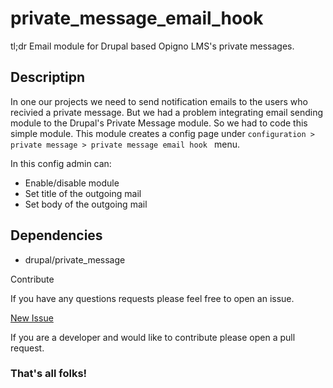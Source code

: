 # private_message_email_hook

tl;dr
Email module for Drupal based Opigno LMS's private messages.

## Descriptipn

In one our projects we need to send notification emails to the users who recivied a private message. But we had a problem integrating email sending module to the Drupal's Private Message module. So we had to code this simple module.
This module creates a config page under `configuration > private message > private message email hook ` menu.

In this config admin can:

- Enable/disable module
- Set title of the outgoing mail
- Set body of the outgoing mail

## Dependencies

- drupal/private_message

Contribute

If you have any questions requests please feel free to open an issue.

[New Issue](https://github.com/xlith/private_message_email_hook/issues/new)

If you are a developer and would like to contribute please open a pull request.


### That's all folks!
